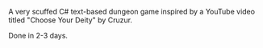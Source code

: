 A very scuffed C# text-based dungeon game inspired by a YouTube video titled "Choose Your Deity" by Cruzur.

Done in 2-3 days.

